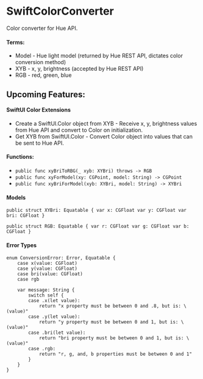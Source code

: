 # SwiftColorConverter

Color converter for Hue API. 

#### Terms:
- Model - Hue light model (returned by Hue REST API, dictates color conversion method)
- XYB - x, y, brightness (accepted by Hue REST API)
- RGB - red, green, blue

## Upcoming Features:
#### SwiftUI Color Extensions
 - Create a SwiftUI.Color object from XYB - Receive x, y, brightness values from Hue API and convert to Color on initialization.
 - Get XYB from SwiftUI.Color - Convert Color object into values that can be sent to Hue API.

#### Functions:
- `public func xyBriToRBG(_ xyb: XYBri) throws -> RGB`
- `public func xyForModel(xy: CGPoint, model: String) -> CGPoint`
- `public func xyBriForModel(xyb: XYBri, model: String) -> XYBri`

#### Models
`public struct XYBri: Equatable {
    var x: CGFloat
    var y: CGFloat
    var bri: CGFloat
}`

`public struct RGB: Equatable {
    var r: CGFloat
    var g: CGFloat
    var b: CGFloat
}`

#### Error Types
```
enum ConversionError: Error, Equatable {
    case x(value: CGFloat)
    case y(value: CGFloat)
    case bri(value: CGFloat)
    case rgb
    
    var message: String {
        switch self {
        case .x(let value):
            return "x property must be between 0 and .8, but is: \(value)"
        case .y(let value):
            return "y property must be between 0 and 1, but is: \(value)"
        case .bri(let value):
            return "bri property must be between 0 and 1, but is: \(value)"
        case .rgb:
            return "r, g, and, b properties must be between 0 and 1"
        }
    }
}
```
